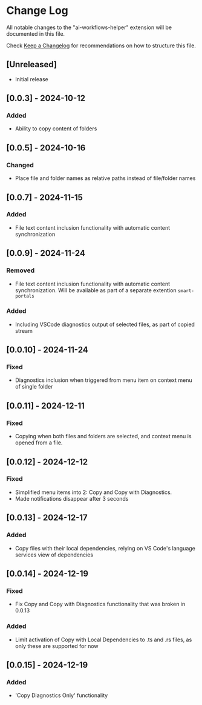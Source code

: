 # Change Log

All notable changes to the "ai-workflows-helper" extension will be documented in this file.

Check [Keep a Changelog](http://keepachangelog.com/) for recommendations on how to structure this file.

## [Unreleased]
- Initial release

## [0.0.3] - 2024-10-12
### Added
- Ability to copy content of folders

## [0.0.5] - 2024-10-16
### Changed
- Place file and folder names as relative paths instead of file/folder names

## [0.0.7] - 2024-11-15
### Added
- File text content inclusion functionality with automatic content synchronization

## [0.0.9] - 2024-11-24
### Removed
- File text content inclusion functionality with automatic content synchronization. Will be available as part of a separate extention `smart-portals`

### Added
- Including VSCode diagnostics output of selected files, as part of copied stream

## [0.0.10] - 2024-11-24
### Fixed
- Diagnostics inclusion when triggered from menu item on context menu of single folder

## [0.0.11] - 2024-12-11
### Fixed
- Copying when both files and folders are selected, and context menu is opened from a file. 

## [0.0.12] - 2024-12-12
### Fixed
- Simplified menu items into 2: Copy and Copy with Diagnostics. 
- Made notifications disappear after 3 seconds

## [0.0.13] - 2024-12-17
### Added
- Copy files with their local dependencies, relying on VS Code's language services view of dependencies

## [0.0.14] - 2024-12-19
### Fixed
- Fix Copy and Copy with Diagnostics functionality that was broken in 0.0.13
### Added
- Limit activation of Copy with Local Dependencies to .ts and .rs files, as only these are supported for now

## [0.0.15] - 2024-12-19
### Added
- 'Copy Diagnostics Only' functionality